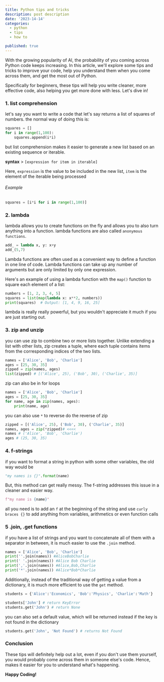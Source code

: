 ```yaml
---
title: Python tips and tricks
description: post description
date: '2023-14-14'
categories:
  - python
  - tips
  - how to

published: true
---
```


With the growing popularity of AI, the probability of you coming across Python code keeps increasing. In this article, we'll explore some tips and tricks to improve your code, help you understand them when you come across them, and get the most out of Python.

Specifically for beginners, these tips will help you write cleaner, more effective code, also helping you get more done with less. Let's dive in!

### 1\. list comprehension

let's say you want to write a code that let's say returns a list of squares of numbers. the normal way of doing this is:

```python
squares = []
for i in range(1,100):
    squares.append(i*i)
```

but list comprehension makes it easier to generate a new list based on an existing sequence or iterable.

**syntax** &gt; `[expression for item in iterable]`

Here, `expression` is the value to be included in the new list, `item` is the element of the iterable being processed

###### Example

```python
squares = [i*i for i in range(1,100)]
```

### 2\. lambda

lambda allows you to create functions on the fly and allows you to also turn anything into a function. lambda functions are also called `anonymous functions`.

```python
add_ = lambda x, y: x+y
add_(5,7)
```

Lambda functions are often used as a convenient way to define a function in one line of code. Lambda functions can take up any number of arguments but are only limited by only one expression.

Here's an example of using a lambda function with the `map()` function to square each element of a list:

```python
numbers = [1, 2, 3, 4, 5]
squares = list(map(lambda x: x**2, numbers))
print(squares)  # Output: [1, 4, 9, 16, 25]
```

lambda is really really powerful, but you wouldn't appreciate it much if you are just starting out.

### 3\. zip and unzip

you can use zip to combine two or more lists together. Unlike extending a list with other lists, zip creates a tuple, where each tuple contains items from the corresponding indices of the two lists.

```python
names = ['Alice', 'Bob', 'Charlie']
ages = [25, 30, 35]
zipped = zip(names, ages)
list(zipped) # [('Alice', 25), ('Bob', 30), ('Charlie', 35)]
```

zip can also be in for loops

```python
names = ['Alice', 'Bob', 'Charlie']
ages = [25, 30, 35]
for name, age in zip(names, ages):
    print(name, age)
```

you can also use `*` to reverse do the reverse of zip

```python
zipped = [('Alice', 25), ('Bob', 30), ('Charlie', 35)]
names, ages = zip(*zipped)# <<<<
names # ('Alice', 'Bob', 'Charlie')
ages # (25, 30, 35)
```

### 4\. f-strings

if you want to format a string in python with some other variables, the old way would be

```python
"my names is {}".format(name)
```

But, this method can get really messy. The f-string addresses this issue in a cleaner and easier way.

```python
f"my name is {name}"
```

all you need is to add an `f` at the beginning of the string and use `curly braces {}` to add anything from variables, arithmetics or even function calls

### 5 .join, .get functions

if you have a list of strings and you want to concatenate all of them with a separator in between, it is much easier to use the `.join` method.

```python
names = ['Alice', 'Bob', 'Charlie']
print(''.join(names)) #AliceBobCharlie
print(' '.join(names)) #Alice Bob Charlie
print(','.join(names)) #Alice,Bob,Charlie
print('*'.join(names)) #Alice*Bob*Charlie
```

Additionally, instead of the traditional way of getting a value from a dictionary, it is much more efficient to use the `get` method.

```python
students = {'Alice':'Economics', 'Bob':'Physics', 'Charlie':'Math'}

students['John'] # return KeyError
students.get('John') # return None
```

you can also set a default value, which will be returned instead if the key is not found in the dictionary

```python
students.get('John', 'Not Found') # returns Not Found
```

### Conclusion

These tips will definitely help out a lot, even if you don't use them yourself, you would probably come across them in someone else's code. Hence, makes it easier for you to understand what's happening.

**Happy Coding!**
